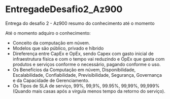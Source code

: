# EntregadeDesafio2_Az900
Entrega do desafio 2 - Az900 resumo do conhecimento até o momento

Até o momento adquiro o conhecimento: 
- Conceito da computação em núvem.
- Modelos que são público, privado e híbrido
- Direferença entre CapEx e OpEx, sendo Capex com gasto inicial de infraestrutura física e com o tempo vai reduzindo e  OpEx que gasta com produtos e serviços conforme o necessário, pagando conforme o uso.
- Os Benefícios da Computação em núvem, Disponibilidade, Escalabilidade, Confiabilidade, Previsibilidade, Segurança, Governança e da Capacidade de Gerenciamento.
- Os Tipos de SLA de serviço, 99%, 99,9%, 99.95%, 99,99%, 99,999% (Quando mais casas após a virgula menos tempo da retorno do serviço).
